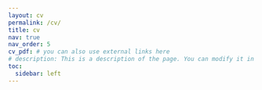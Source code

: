 ```yaml
---
layout: cv
permalink: /cv/
title: cv
nav: true
nav_order: 5
cv_pdf: # you can also use external links here
# description: This is a description of the page. You can modify it in '_pages/cv.md'. You can also change or remove the top pdf download button.
toc:
  sidebar: left
---
```

